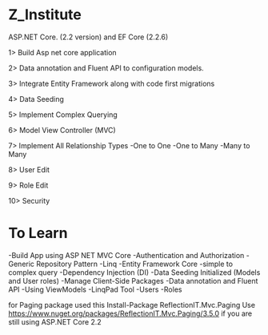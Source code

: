 # Z_Institute

ASP.NET Core. (2.2 version) and EF Core (2.2.6)

1> Build Asp net core application

2> Data annotation and Fluent API to configuration models.

3> Integrate Entity Framework along with code first migrations

4> Data Seeding

5> Implement Complex Querying

6> Model View Controller (MVC)

7> Implement All Relationship Types
-One to One
-One to Many
-Many to Many

8> User Edit

9> Role Edit

10> Security

# To Learn
-Build App using ASP NET MVC Core
-Authentication and Authorization
-Generic Repository Pattern
-Linq
-Entity Framework Core
-simple to complex query
-Dependency Injection (DI)
-Data Seeding Initialized (Models and User roles)
-Manage Client-Side Packages
-Data annotation and Fluent API
-Using ViewModels
-LinqPad Tool
-Users
-Roles


for Paging package used this
Install-Package ReflectionIT.Mvc.Paging
Use https://www.nuget.org/packages/ReflectionIT.Mvc.Paging/3.5.0 if you are still using ASP.NET Core 2.2
